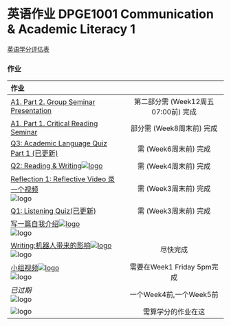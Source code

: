 # 英语作业 DPGE1001 Communication & Academic Literacy 1

[英语学分评估表](/DPGE1001/?id=assessments)

### 作业

|作业||
|:-|:-:|
|[A1. Part 2. Group Seminar Presentation](/homework/DPGE1001/work/work05_A1Part2_Group_Seminar_Presentation/)|第二部分需 (Week12周五07:00前) 完成|
|[A1. Part 1. Critical Reading Seminar](/homework/DPGE1001/work/work04_A1Part1_Critical_Reading_Seminar/)|部分需 (Week8周末前) 完成|
|[Q3: Academic Language Quiz Part 1 (已更新)](/homework/DPGE1001/work/work03_Q3_Academic_Language_Quiz_1/)|需 (Week6周末前) 完成|
|[Q2: Reading & Writing![logo](../../../../../logosvg01.svg)](https://moodle.telt.unsw.edu.au/mod/assign/view.php?id=4551459)|需 (Week4周末前) 完成|
|[Reflection 1: Reflective Video 录一个视频](/homework/DPGE1001/work/work01_R1_Reflective_Video/)<br>![logo](../../../homework/logo/englishlogo1.png ':size=500')|需 (Week3周末前) 完成|
|[Q1: Listening Quiz(已更新)](/homework/DPGE1001/work/work02_Q1_Listening_Quiz/)|需 (Week3周末前) 完成|
|[写一篇自我介绍![logo](../../../../../logosvg01.svg)](https://moodle.telt.unsw.edu.au/mod/forum/discuss.php?d=1632622)<br>![logo](../../../homework/logo/englishlogo3.png ':size=600')||
|[Writing:机器人带来的影响![logo](../../../../../logosvg01.svg)](https://moodle.telt.unsw.edu.au/mod/forum/discuss.php?d=1633236)<br>![logo](../../../homework/logo/englishlogo6.png ':size=500')|尽快完成|
|[小组视频![logo](../../../../../logosvg01.svg)](https://moodle.telt.unsw.edu.au/mod/forum/discuss.php?d=1632955)<br>![logo](../../../homework/logo/englishlogo5.png ':size=500')|需要在Week1 Friday 5pm完成|
|_已过期_<br>![logo](../../../homework/logo/englishlogo2.png ':size=500')|一个Week4前,一个Week5前|
|![logo](../../../homework/logo/englishlogo7.png ':size=700')|需算学分的作业在这|